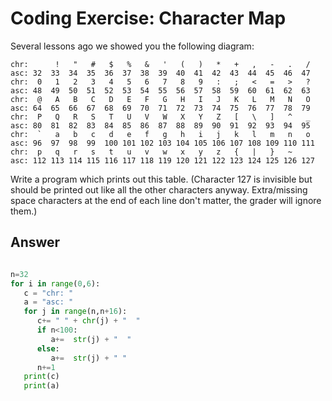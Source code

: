 # Coding Exercise: Character Map

Several lessons ago we showed you the following diagram:
```
chr:      !   "   #   $   %   &   '   (   )   *   +   ,   -   .   / 
asc: 32  33  34  35  36  37  38  39  40  41  42  43  44  45  46  47 
chr:  0   1   2   3   4   5   6   7   8   9   :   ;   <   =   >   ? 
asc: 48  49  50  51  52  53  54  55  56  57  58  59  60  61  62  63 
chr:  @   A   B   C   D   E   F   G   H   I   J   K   L   M   N   O 
asc: 64  65  66  67  68  69  70  71  72  73  74  75  76  77  78  79 
chr:  P   Q   R   S   T   U   V   W   X   Y   Z   [   \   ]   ^   _ 
asc: 80  81  82  83  84  85  86  87  88  89  90  91  92  93  94  95 
chr:  `   a   b   c   d   e   f   g   h   i   j   k   l   m   n   o 
asc: 96  97  98  99  100 101 102 103 104 105 106 107 108 109 110 111
chr:  p   q   r   s   t   u   v   w   x   y   z   {   |   }   ~     
asc: 112 113 114 115 116 117 118 119 120 121 122 123 124 125 126 127 
```

Write a program which prints out this table. (Character 127 is invisible but should be printed out like all the other characters anyway. 
Extra/missing space characters at the end of each line don't matter, the grader will ignore them.)

## Answer
```python

n=32
for i in range(0,6):
   c = "chr: "
   a = "asc: "
   for j in range(n,n+16):
      c+= " " + chr(j) + "  "
      if n<100:
         a+=  str(j) + "  "
      else:
         a+=  str(j) + " "
      n+=1
   print(c)
   print(a)
   

